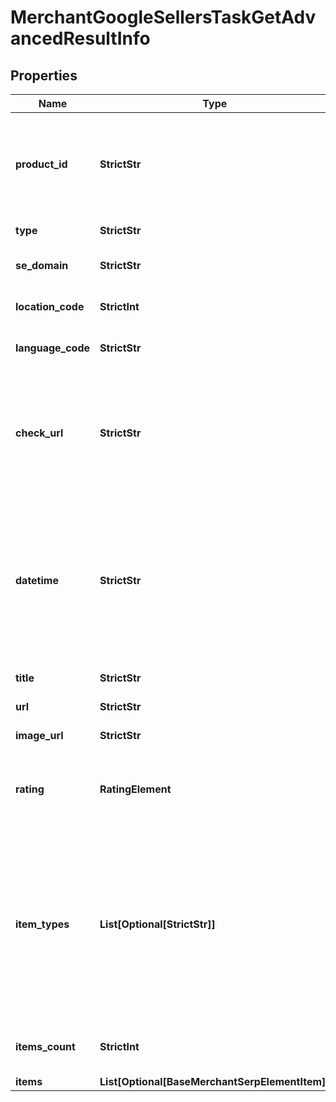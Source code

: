 # MerchantGoogleSellersTaskGetAdvancedResultInfo


## Properties

| Name | Type | Description | Notes |
|------------ | ------------- | ------------- | -------------|
**product_id** | **StrictStr** | product_id received in a POST array<br>learn more about the parameter in this help center guide |[optional]|
**type** | **StrictStr** | type of element |[optional]|
**se_domain** | **StrictStr** | search engine domain in a POST array |[optional]|
**location_code** | **StrictInt** | location code in a POST array |[optional]|
**language_code** | **StrictStr** | language code in a POST array |[optional]|
**check_url** | **StrictStr** | direct URL to Google Shopping results<br>you can use it to make sure that we provided accurate results |[optional]|
**datetime** | **StrictStr** | date and time when the result was received<br>in the UTC format: “yyyy-mm-dd hh-mm-ss +00:00”<br>example:<br>2019-11-15 12:57:46 +00:00 |[optional]|
**title** | **StrictStr** | title of the product |[optional]|
**url** | **StrictStr** | URL to the product page |[optional]|
**image_url** | **StrictStr** | URL to the product image |[optional]|
**rating** | **RatingElement** | product rating<br>the product popularity rate based on product reviews |[optional]|
**item_types** | **List[Optional[StrictStr]]** | types of search results found in Google Shopping SERP<br>contains types of all search results (items) found in the returned SERP<br>possible item types:<br>shops_list, buy_on_google |[optional]|
**items_count** | **StrictInt** | the number of results returned in the items array |[optional]|
**items** | **List[Optional[BaseMerchantSerpElementItem]]** | items in SERP |[optional]|